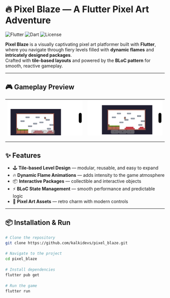# 🔥 Pixel Blaze — A Flutter Pixel Art Adventure

![Flutter](https://img.shields.io/badge/Flutter-3.x-blue?logo=flutter&logoColor=white)
![Dart](https://img.shields.io/badge/Dart-3.x-blue?logo=dart&logoColor=white)
![License](https://img.shields.io/badge/License-MIT-green)

**Pixel Blaze** is a visually captivating pixel art platformer built with **Flutter**, where you navigate through fiery levels filled with **dynamic flames** and **intricately designed packages**.  
Crafted with **tile-based layouts** and powered by the **BLoC pattern** for smooth, reactive gameplay.

---

## 🎮 Gameplay Preview

| ![Gameplay 1](assets/screenshots/s1.png) | ![Gameplay 2](assets/screenshots/s2.png) |
|-----------------------|-----------------------|

---

## ✨ Features

- 🕹 **Tile-based Level Design** — modular, reusable, and easy to expand
- 🔥 **Dynamic Flame Animations** — adds intensity to the game atmosphere
- 📦 **Interactive Packages** — collectible and interactive objects
- ⚡ **BLoC State Management** — smooth performance and predictable logic
- 🎨 **Pixel Art Assets** — retro charm with modern controls

---

## 📦 Installation & Run

```bash
# Clone the repository
git clone https://github.com/kalkidevs/pixel_blaze.git

# Navigate to the project
cd pixel_blaze

# Install dependencies
flutter pub get

# Run the game
flutter run
